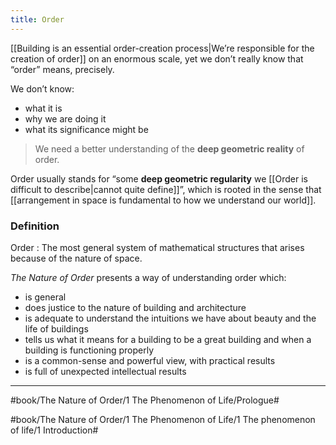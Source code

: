```yaml
---
title: Order
---
```


[[Building is an essential order-creation process|We’re responsible for the creation of order]] on an enormous scale, yet we don’t really know that “order” means, precisely.  

We don’t know:

- what it is
- why we are doing it
- what its significance might be

> We need a better understanding of the **deep geometric reality** of order.

Order usually stands for “some **deep geometric regularity** we [[Order is difficult to describe|cannot quite define]]”, which is rooted in the sense that [[arrangement in space is fundamental to how we understand our world]].

### Definition
Order
: The most general system of mathematical structures that arises because of the nature of space.

_The Nature of Order_ presents a way of understanding order which:

- is general
- does justice to the nature of building and architecture
- is adequate to understand the intuitions we have about beauty and the life of buildings
- tells us what it means for a building to be a great building and when a building is functioning properly
- is a common-sense and powerful view, with practical results
- is full of unexpected intellectual results

---

#book/The Nature of Order/1 The Phenomenon of Life/Prologue#

#book/The Nature of Order/1 The Phenomenon of Life/1 The phenomenon of life/1 Introduction#